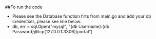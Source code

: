 ##To run the code
- Please see the Database function firts from main.go and add your db credentials, please see line below.
 - db, err = sql.Open("mysql", "{db Username}:{db Password}@tcp(127.0.0.1:3306)/portal")
